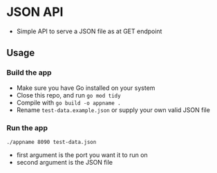 # JSON API

- Simple API to serve a JSON file as at GET endpoint

## Usage


### Build the app

- Make sure you have Go installed on your system
- Close this repo, and run `go mod tidy`
- Compile with `go build -o appname .`
- Rename `test-data.example.json` or supply your own valid JSON file

### Run the app

`./appname 8090 test-data.json`

- first argument is the port you want it to run on
- second argument is the JSON file
